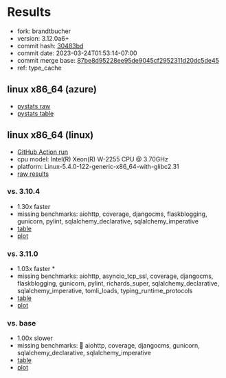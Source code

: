 # Results

- fork: brandtbucher
- version: 3.12.0a6+
- commit hash: [30483bd](https://github.com/brandtbucher/cpython/commit/30483bd)
- commit date: 2023-03-24T01:53:14-07:00
- commit merge base: [87be8d95228ee95de9045cf2952311d20dc5de45](https://github.com/brandtbucher/cpython/commit/87be8d95228ee95de9045cf2952311d20dc5de45)
- ref: type_cache

## linux x86_64 (azure)

- [pystats raw](bm-20230324-azure-x86_64-brandtbucher-type_cache-3.12.0a6%2B-30483bd-pystats.json)
- [pystats table](bm-20230324-azure-x86_64-brandtbucher-type_cache-3.12.0a6%2B-30483bd-pystats.md)

## linux x86_64 (linux)

- [GitHub Action run](https://github.com/faster-cpython/benchmarking/actions/runs/4516051892)
- cpu model: Intel(R) Xeon(R) W-2255 CPU @ 3.70GHz
- platform: Linux-5.4.0-122-generic-x86_64-with-glibc2.31
- [raw results](bm-20230324-linux-x86_64-brandtbucher-type_cache-3.12.0a6%2B-30483bd.json)

### vs. 3.10.4

- 1.30x faster
- missing benchmarks: aiohttp, coverage, djangocms, flaskblogging, gunicorn, pylint, sqlalchemy_declarative, sqlalchemy_imperative
- [table](bm-20230324-linux-x86_64-brandtbucher-type_cache-3.12.0a6%2B-30483bd-vs-3.10.4.md)
- [plot](bm-20230324-linux-x86_64-brandtbucher-type_cache-3.12.0a6%2B-30483bd-vs-3.10.4.png)

### vs. 3.11.0

- 1.03x faster \*
- missing benchmarks: aiohttp, asyncio_tcp_ssl, coverage, djangocms, flaskblogging, gunicorn, pylint, richards_super, sqlalchemy_declarative, sqlalchemy_imperative, tomli_loads, typing_runtime_protocols
- [table](bm-20230324-linux-x86_64-brandtbucher-type_cache-3.12.0a6%2B-30483bd-vs-3.11.0.md)
- [plot](bm-20230324-linux-x86_64-brandtbucher-type_cache-3.12.0a6%2B-30483bd-vs-3.11.0.png)

### vs. base

- 1.00x slower
- missing benchmarks: 🔴 aiohttp, coverage, djangocms, gunicorn, sqlalchemy_declarative, sqlalchemy_imperative
- [table](bm-20230324-linux-x86_64-brandtbucher-type_cache-3.12.0a6%2B-30483bd-vs-base.md)
- [plot](bm-20230324-linux-x86_64-brandtbucher-type_cache-3.12.0a6%2B-30483bd-vs-base.png)

